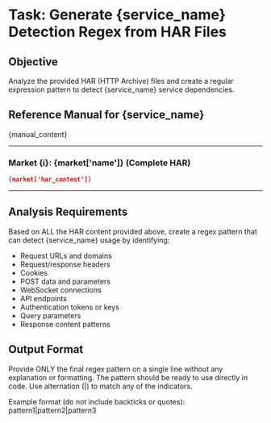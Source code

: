 # Task: Generate {service_name} Detection Regex from HAR Files

## Objective
Analyze the provided HAR (HTTP Archive) files and create a regular expression pattern to detect {service_name} service dependencies.

## Reference Manual for {service_name}
{manual_content}

---

### Market {i}: {market['name']} (Complete HAR)
```json
{market['har_content']}
```

---

## Analysis Requirements

Based on ALL the HAR content provided above, create a regex pattern that can detect {service_name} usage by identifying:
- Request URLs and domains
- Request/response headers
- Cookies
- POST data and parameters
- WebSocket connections
- API endpoints
- Authentication tokens or keys
- Query parameters
- Response content patterns

## Output Format

Provide ONLY the final regex pattern on a single line without any explanation or formatting.
The pattern should be ready to use directly in code.
Use alternation (|) to match any of the indicators.

Example format (do not include backticks or quotes):
pattern1|pattern2|pattern3
